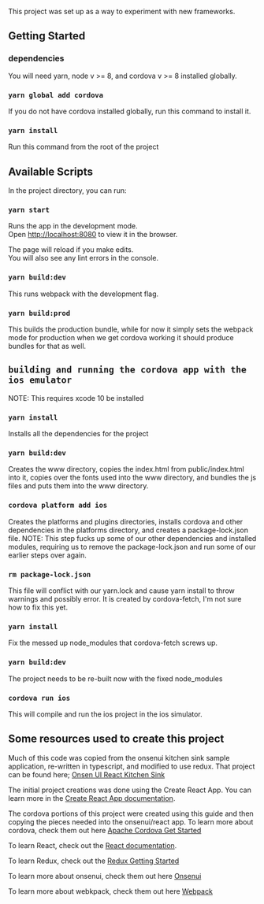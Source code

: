 This project was set up as a way to experiment with new frameworks.

## Getting Started

### dependencies

You will need yarn, node v >= 8, and cordova v >= 8 installed globally.

### `yarn global add cordova`

If you do not have cordova installed globally, run this command to install it.

### `yarn install`

Run this command from the root of the project

## Available Scripts

In the project directory, you can run:

### `yarn start`

Runs the app in the development mode.<br>
Open [http://localhost:8080](http://localhost:8080) to view it in the browser.

The page will reload if you make edits.<br>
You will also see any lint errors in the console.

### `yarn build:dev`

This runs webpack with the development flag.

### `yarn build:prod`

This builds the production bundle, while for now it simply sets the webpack mode for production when we get cordova working it should produce bundles for that as well.

## `building and running the cordova app with the ios emulator`

NOTE: This requires xcode 10 be installed

### `yarn install`

Installs all the dependencies for the project

### `yarn build:dev`

Creates the www directory, copies the index.html from public/index.html into it, copies over the fonts used into the www directory, and bundles the js files and puts them into the www directory.

### `cordova platform add ios`

Creates the platforms and plugins directories, installs cordova and other dependencies in the platforms directory, and creates a package-lock.json file.
NOTE: This step fucks up some of our other dependencies and installed modules, requiring us to remove the package-lock.json and run some of our earlier steps over again.

### `rm package-lock.json`

This file will conflict with our yarn.lock and cause yarn install to throw warnings and possibly error. It is created by cordova-fetch, I'm not sure how to fix this yet.

### `yarn install`

Fix the messed up node_modules that cordova-fetch screws up.

### `yarn build:dev`

The project needs to be re-built now with the fixed node_modules

### `cordova run ios`

This will compile and run the ios project in the ios simulator.

## Some resources used to create this project

Much of this code was copied from the onsenui kitchen sink sample application, re-written in typescript, and modified to use redux. That project can be found here; [Onsen UI React Kitchen Sink](https://github.com/OnsenUI/react-onsenui-kitchensink)

The initial project creations was done using the Create React App.
You can learn more in the [Create React App documentation](https://facebook.github.io/create-react-app/docs/getting-started).

The cordova portions of this project were created using this guide and then copying the pieces needed into the onsenui/react app.
To learn more about cordova, check them out here [Apache Cordova Get Started](https://cordova.apache.org/#getstarted)

To learn React, check out the [React documentation](https://reactjs.org/).

To learn Redux, check out the [Redux Getting Started](https://redux.js.org/introduction/getting-started)

To learn more about onsenui, check them out here [Onsenui](https://onsen.io/)

To learn more about webkpack, check them out here [Webpack](https://webpack.js.org/)